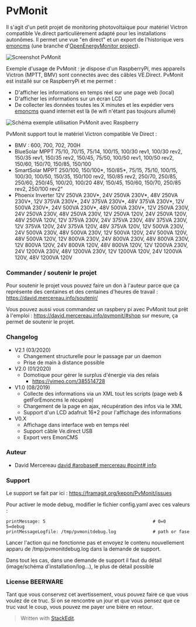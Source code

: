 # PvMonit

Il s'agit d'un petit projet de monitoring photovoltaique pour matériel Victron compatible Ve.direct particulièrement adapté pour les installations autonômes. Il permet une vue "en direct" et un export de l'historique vers [emoncms](https://openenergymonitor.org/emon/emoncms) (une branche d'[OpenEnergyMonitor project](http://openenergymonitor.org)).

![Screenshot PvMonit](http://david.mercereau.info/wp-content/uploads/2016/11/banPvMonit.jpeg) 

Exemple d'usage de PvMonit : je dispose d'un RaspberryPi, mes appareils Victron (MPTT, BMV) sont connectés avec des câbles VE.Direct. PvMonit est installé sur ce RaspberryPi et me permet : 

  - D'afficher les informations en temps réel sur une page web (local)
  - D'afficher les informations sur un écran LCD
  - De collecter les données toutes les X minutes et les expédier vers [emoncms](https://openenergymonitor.org/emon/node/90) quand internet est là (le wifi n'étant pas toujours allumé)

![Schéma exemple utilisation PvMonit avec Raspberry](https://david.mercereau.info/wp-content/uploads/2019/10/PvMonitV1_USB.png)

PvMonit support tout le matériel Victron compatible Ve Direct : 

  - BMV : 600, 700, 702, 700H
  - BlueSolar MPPT 75/10, 70/15, 75/14, 100/15, 100/30 rev1, 100/30 rev2, 150/35 rev1, 150/35 rev2, 150/45, 75/50, 100/50 rev1, 100/50 rev2, 150/60, 150/70, 150/85, 150/100
  - SmartSolar MPPT 250/100, 150/100*, 150/85*, 75/15, 75/10, 100/15, 100/30, 100/50, 150/35, 150/100 rev2, 150/85 rev2, 250/70, 250/85, 250/60, 250/45, 100/20, 100/20 48V, 150/45, 150/60, 150/70, 250/85 rev2, 250/100 rev2"
  - Phoenix Inverter 12V 250VA 230V*, 24V 250VA 230V*, 48V 250VA 230V*, 12V 375VA 230V*, 24V 375VA 230V*, 48V 375VA 230V*, 12V 500VA 230V*, 24V 500VA 230V*, 48V 500VA 230V*, 12V 250VA 230V, 24V 250VA 230V, 48V 250VA 230V, 12V 250VA 120V, 24V 250VA 120V, 48V 250VA 120V, 12V 375VA 230V, 24V 375VA 230V, 48V 375VA 230V, 12V 375VA 120V, 24V 375VA 120V, 48V 375VA 120V, 12V 500VA 230V, 24V 500VA 230V, 48V 500VA 230V, 12V 500VA 120V, 24V 500VA 120V, 48V 500VA 120V, 12V 800VA 230V, 24V 800VA 230V, 48V 800VA 230V, 12V 800VA 120V, 24V 800VA 120V, 48V 800VA 120V, 12V 1200VA 230V, 24V 1200VA 230V, 48V 1200VA 230V, 12V 1200VA 120V, 24V 1200VA 120V, 48V 1200VA 120V

### Commander / soutenir le projet

Pour soutenir le projet vous pouvez faire un don à l'auteur parce que ça représente des centaines et des centaines d'heures de travail : https://david.mercereau.info/soutenir/

Vous pouvez aussi vous commandez un raspbery pi avec PvMonit tout prêt à l'emploi : https://david.mercereau.info/pvmonit/#shop sur mesure, ça permet de soutenir le projet.

### Changelog

  * V2.1 (03/2020)
	* Changement structurelle pour le passage par un daemon
	* Prise de main à distance possible
  * V2.0 (01/2020)
	* Domotique pour gérer le surplus d'énergie via des relais
	    * https://vimeo.com/385514728
  * V1.0 (08/2019)
	* Collecte des informations via un XML tout les scripts (page web & getForEmoncms le récupère)
	* Chargement de la page en ajax, récupération des infos via le XML
	* Support d'un LCD adafruit 16*2 pour l'affichage des informations
  * V0.X
	  * Affichage dans interface web en temps réel
	  * Support câble Ve.direct USB 
	  * Export vers EmonCMS

### Auteur

  - David Mercereau [david #arobase# mercereau #point# info](http://david.mercereau.info/contact/)

### Support

Le support se fait par ici : https://framagit.org/kepon/PvMonit/issues

Pour activer le mode debug, modifier le fichier config.yaml avec ces valeurs : 

```
printMessage: 5                                         # 0=0	5=debug
printMessageLogfile: /tmp/pvmonitdebug.log              # path or fase
```

Lancer l'action qui ne fonctionne pas et envoyez le contenu nouvellement apparu de /tmp/pvmonitdebug.log dans la demande de support. 

Dans tout les cas, dans une demande de support il faut du détail (image/schéma d'installation/log...), le plus de détail possible

### License BEERWARE

Tant que vous conservez cet avertissement, vous pouvez faire ce que vous voulez de ce truc. Si on se rencontre un jour et que vous pensez que ce truc vaut le coup, vous pouvez me payer une bière en retour. 

> Written with [StackEdit](https://stackedit.io/).




